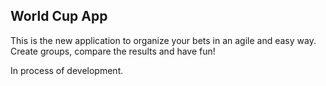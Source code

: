 ## World Cup App

This is the new application to organize your bets in an agile and easy way.
Create groups, compare the results and have fun!

In process of development.
